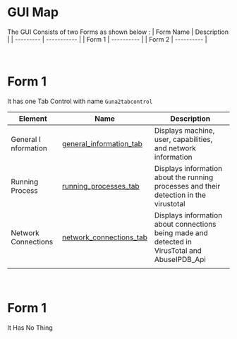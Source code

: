 # GUI Map
The GUI Consists of two Forms as shown below :
| Form Name | Description |
| --------- | ----------- |
| Form 1 | ---------- |
| Form 2 | ---------- | 

<br> 

# Form 1

It has one Tab Control with name ``Guna2tabcontrol``

| Element | Name | Description | 
| -------------------- | -------------------- | -------------------- |
| General I nformation | [general_information_tab](https://github.com/Ahmed-AL-Maghraby/Project-Logic-And-Code-Map/tree/main/GUI/General%20Information%20Tab) | Displays machine, user, capabilities, and network information |
| Running Process | [running_processes_tab](https://github.com/Ahmed-AL-Maghraby/Project-Logic-And-Code-Map/tree/main/GUI/Running%20Processes%20Tab) | Displays information about the running processes and their detection in the virustotal |
| Network Connections | [network_connections_tab](https://github.com/Ahmed-AL-Maghraby/Project-Logic-And-Code-Map/tree/main/GUI/Network%20Connections%20Tab) | Displays information about connections being made and detected in VirusTotal and AbuseIPDB_Api |
|  | [](  ) |                    | --- |


<br>

# Form 1
It Has No Thing






















